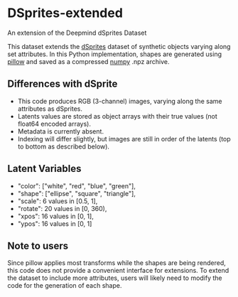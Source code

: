 # DSprites-extended
An extension of the Deepmind dSprites Dataset

This dataset extends the [dSprites](https://github.com/deepmind/dsprites-dataset) dataset of synthetic objects varying along set attributes. In this Python implementation, shapes are generated using [pillow](https://pillow.readthedocs.io/en/stable/index.html) and saved as a compressed [numpy](https://numpy.org/) .npz archive.

## Differences with dSprite

- This code produces RGB (3-channel) images, varying along the same attributes as dSprites. 
- Latents values are stored as object arrays with their true values (not float64 encoded arrays).
- Metadata is currently absent.
- Indexing will differ slightly, but images are still in order of the latents (top to bottom as described below).

## Latent Variables

- "color": \["white", "red", "blue", "green"],
- "shape": \["ellipse", "square", "triangle"],
- "scale": 6 values in \[0.5, 1],
- "rotate": 20 values in \[0, 360),
- "xpos": 16 values in \[0, 1],
- "ypos": 16 values in \[0, 1]

## Note to users

Since pillow applies most transforms while the shapes are being rendered, this code does not provide a convenient interface for extensions. To extend the dataset to include more attributes, users will likely need to modify the code for the generation of each shape.
